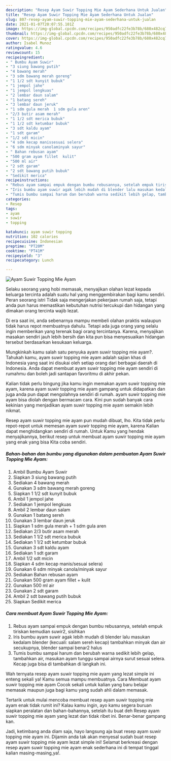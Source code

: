 ```yaml
---
description: "Resep Ayam Suwir Topping Mie Ayam Sederhana Untuk Jualan"
title: "Resep Ayam Suwir Topping Mie Ayam Sederhana Untuk Jualan"
slug: 807-resep-ayam-suwir-topping-mie-ayam-sederhana-untuk-jualan
date: 2021-01-07T20:07:55.101Z
image: https://img-global.cpcdn.com/recipes/950adfc22fe3b78b/680x482cq70/ayam-suwir-topping-mie-ayam-foto-resep-utama.jpg
thumbnail: https://img-global.cpcdn.com/recipes/950adfc22fe3b78b/680x482cq70/ayam-suwir-topping-mie-ayam-foto-resep-utama.jpg
cover: https://img-global.cpcdn.com/recipes/950adfc22fe3b78b/680x482cq70/ayam-suwir-topping-mie-ayam-foto-resep-utama.jpg
author: Isabel Munoz
ratingvalue: 4.6
reviewcount: 15
recipeingredient:
- " Bumbu Ayam Suwir"
- "3 siung bawang putih"
- "4 bawang merah"
- "3 sdm bawang merah goreng"
- "1 1/2 sdt kunyit bubuk"
- "1 jempol jahe"
- "1 jempol lengkuas"
- "2 lembar daun salam"
- "1 batang sereh"
- "3 lembar daun jeruk"
- "1 sdm gula merah  1 sdm gula aren"
- "2/3 butir asam merah"
- "1 1/2 sdt merica bubuk"
- "1 1/2 sdt ketumbar bubuk"
- "3 sdt kaldu ayam"
- "1 sdt garam"
- "1/2 sdt micin"
- "4 sdm kecap manissesuai selera"
- "6 sdm minyak canolaminyak sayur"
- " Bahan rebusan ayam"
- "500 gram ayam fillet  kulit"
- "500 ml air"
- "2 sdt garam"
- "2 sdt bawang putih bubuk"
- "Sedikit merica"
recipeinstructions:
- "Rebus ayam sampai empuk dengan bumbu rebusannya, setelah empuk tiriskan kemudian suwir2, sisihkan"
- "Iris bumbu ayam suwir agak lebih mudah di blender lalu masukan kedalam blender (kecuali: salam sereh kecap) tambahkan minyak dan air secukupnya, blender sampai benar2 halus"
- "Tumis bumbu sampai harum dan berubah warna sedikit lebih gelap, tambahkan air, masukan ayam tunggu sampai airnya surut sesuai selera. Kecap juga bisa di tambahkan di langkah ini."
categories:
- Resep
tags:
- ayam
- suwir
- topping

katakunci: ayam suwir topping 
nutrition: 102 calories
recipecuisine: Indonesian
preptime: "PT20M"
cooktime: "PT41M"
recipeyield: "3"
recipecategory: Lunch

---
```



![Ayam Suwir Topping Mie Ayam](https://img-global.cpcdn.com/recipes/950adfc22fe3b78b/680x482cq70/ayam-suwir-topping-mie-ayam-foto-resep-utama.jpg)

Selaku seorang yang hobi memasak, menyajikan olahan lezat kepada keluarga tercinta adalah suatu hal yang menggembirakan bagi kamu sendiri. Peran seorang istri Tidak saja mengerjakan pekerjaan rumah saja, tetapi anda pun harus memastikan kebutuhan nutrisi tercukupi dan hidangan yang dimakan orang tercinta wajib lezat.

Di era  saat ini, anda sebenarnya mampu membeli olahan praktis walaupun tidak harus repot membuatnya dahulu. Tetapi ada juga orang yang selalu ingin memberikan yang terenak bagi orang tercintanya. Karena, menyajikan masakan sendiri jauh lebih bersih dan kita pun bisa menyesuaikan hidangan tersebut berdasarkan kesukaan keluarga. 



Mungkinkah kamu salah satu penyuka ayam suwir topping mie ayam?. Tahukah kamu, ayam suwir topping mie ayam adalah sajian khas di Indonesia yang saat ini disukai oleh setiap orang dari berbagai daerah di Indonesia. Anda dapat membuat ayam suwir topping mie ayam sendiri di rumahmu dan boleh jadi santapan favoritmu di akhir pekan.

Kalian tidak perlu bingung jika kamu ingin memakan ayam suwir topping mie ayam, karena ayam suwir topping mie ayam gampang untuk didapatkan dan juga anda pun dapat mengolahnya sendiri di rumah. ayam suwir topping mie ayam bisa diolah dengan bermacam cara. Kini pun sudah banyak cara kekinian yang menjadikan ayam suwir topping mie ayam semakin lebih nikmat.

Resep ayam suwir topping mie ayam pun mudah dibuat, lho. Kita tidak perlu repot-repot untuk memesan ayam suwir topping mie ayam, karena Kalian dapat menghidangkan sendiri di rumah. Untuk Kamu yang hendak menyajikannya, berikut resep untuk membuat ayam suwir topping mie ayam yang enak yang bisa Kita coba sendiri.

<!--inarticleads1-->

##### Bahan-bahan dan bumbu yang digunakan dalam pembuatan Ayam Suwir Topping Mie Ayam:

1. Ambil  Bumbu Ayam Suwir
1. Siapkan 3 siung bawang putih
1. Sediakan 4 bawang merah
1. Gunakan 3 sdm bawang merah goreng
1. Siapkan 1 1/2 sdt kunyit bubuk
1. Ambil 1 jempol jahe
1. Sediakan 1 jempol lengkuas
1. Ambil 2 lembar daun salam
1. Gunakan 1 batang sereh
1. Gunakan 3 lembar daun jeruk
1. Siapkan 1 sdm gula merah + 1 sdm gula aren
1. Sediakan 2/3 butir asam merah
1. Sediakan 1 1/2 sdt merica bubuk
1. Sediakan 1 1/2 sdt ketumbar bubuk
1. Gunakan 3 sdt kaldu ayam
1. Sediakan 1 sdt garam
1. Ambil 1/2 sdt micin
1. Siapkan 4 sdm kecap manis/sesuai selera)
1. Gunakan 6 sdm minyak canola/minyak sayur
1. Sediakan  Bahan rebusan ayam
1. Gunakan 500 gram ayam fillet + kulit
1. Gunakan 500 ml air
1. Gunakan 2 sdt garam
1. Ambil 2 sdt bawang putih bubuk
1. Siapkan Sedikit merica




<!--inarticleads2-->

##### Cara membuat Ayam Suwir Topping Mie Ayam:

1. Rebus ayam sampai empuk dengan bumbu rebusannya, setelah empuk tiriskan kemudian suwir2, sisihkan
1. Iris bumbu ayam suwir agak lebih mudah di blender lalu masukan kedalam blender (kecuali: salam sereh kecap) tambahkan minyak dan air secukupnya, blender sampai benar2 halus
1. Tumis bumbu sampai harum dan berubah warna sedikit lebih gelap, tambahkan air, masukan ayam tunggu sampai airnya surut sesuai selera. Kecap juga bisa di tambahkan di langkah ini.




Wah ternyata resep ayam suwir topping mie ayam yang lezat simple ini enteng sekali ya! Kamu semua mampu membuatnya. Cara Membuat ayam suwir topping mie ayam Cocok sekali untuk kalian yang baru belajar memasak maupun juga bagi kamu yang sudah ahli dalam memasak.

Tertarik untuk mulai mencoba membuat resep ayam suwir topping mie ayam enak tidak rumit ini? Kalau kamu ingin, ayo kamu segera buruan siapkan peralatan dan bahan-bahannya, setelah itu buat deh Resep ayam suwir topping mie ayam yang lezat dan tidak ribet ini. Benar-benar gampang kan. 

Jadi, ketimbang anda diam saja, hayo langsung aja buat resep ayam suwir topping mie ayam ini. Dijamin anda tak akan menyesal sudah buat resep ayam suwir topping mie ayam lezat simple ini! Selamat berkreasi dengan resep ayam suwir topping mie ayam enak sederhana ini di tempat tinggal kalian masing-masing,ya!.

